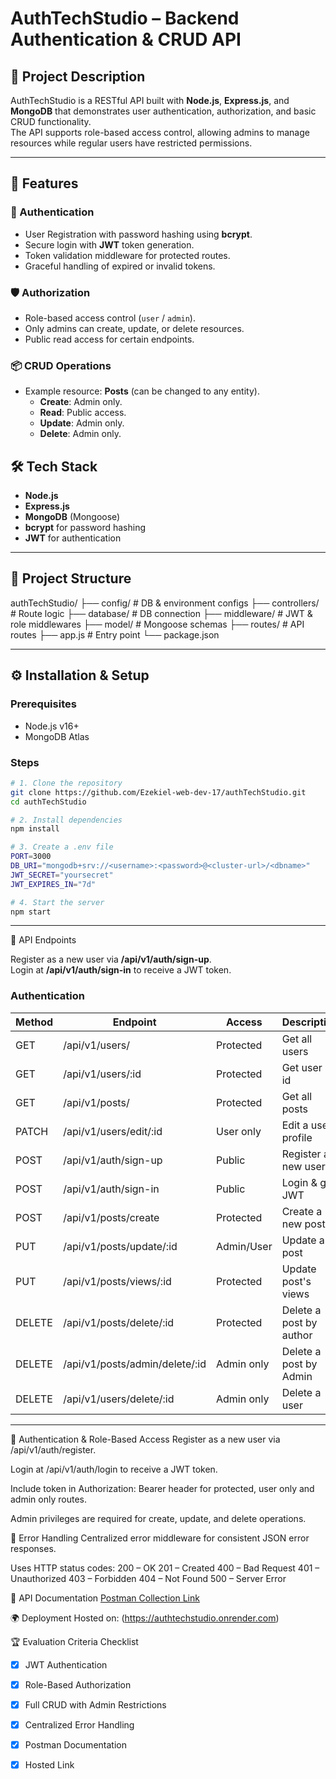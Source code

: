 # AuthTechStudio – Backend Authentication & CRUD API

## 📌 Project Description
AuthTechStudio is a RESTful API built with **Node.js**, **Express.js**, and **MongoDB** that demonstrates user authentication, authorization, and basic CRUD functionality.  
The API supports role-based access control, allowing admins to manage resources while regular users have restricted permissions.

---

## 🚀 Features

### 🔐 Authentication
- User Registration with password hashing using **bcrypt**.
- Secure login with **JWT** token generation.
- Token validation middleware for protected routes.
- Graceful handling of expired or invalid tokens.

### 🛡 Authorization
- Role-based access control (`user` / `admin`).
- Only admins can create, update, or delete resources.
- Public read access for certain endpoints.

### 📦 CRUD Operations
- Example resource: **Posts** (can be changed to any entity).
    - **Create**: Admin only.
    - **Read**: Public access.
    - **Update**: Admin only.
    - **Delete**: Admin only.

## 🛠 Tech Stack
- **Node.js**
- **Express.js**
- **MongoDB** (Mongoose)
- **bcrypt** for password hashing
- **JWT** for authentication

---

## 📂 Project Structure
authTechStudio/
├── config/         # DB & environment configs
├── controllers/    # Route logic
├── database/       # DB connection
├── middleware/     # JWT & role middlewares
├── model/          # Mongoose schemas
├── routes/         # API routes
├── app.js          # Entry point
└── package.json

---

## ⚙ Installation & Setup

### Prerequisites
- Node.js v16+
- MongoDB Atlas

### Steps
```bash
# 1. Clone the repository
git clone https://github.com/Ezekiel-web-dev-17/authTechStudio.git
cd authTechStudio

# 2. Install dependencies
npm install

# 3. Create a .env file
PORT=3000
DB_URI="mongodb+srv://<username>:<password>@<cluster-url>/<dbname>"
JWT_SECRET="yoursecret"
JWT_EXPIRES_IN="7d"

# 4. Start the server
npm start
```
---
📡 API Endpoints

Register as a new user via **/api/v1/auth/sign-up**.  
Login at **/api/v1/auth/sign-in** to receive a JWT token.

### Authentication
| Method | Endpoint                       | Access     | Description             |
|--------|--------------------------------|------------|-------------------------|
| GET    | /api/v1/users/                 | Protected  | Get all users           |
| GET    | /api/v1/users/:id              | Protected  | Get user by id          |
| GET    | /api/v1/posts/                 | Protected  | Get all posts           |
| PATCH  | /api/v1/users/edit/:id         | User only  | Edit a user profile     |
| POST   | /api/v1/auth/sign-up           | Public     | Register a new user     |
| POST   | /api/v1/auth/sign-in           | Public     | Login & get JWT         |
| POST   | /api/v1/posts/create           | Protected  | Create a new post       |
| PUT	 | /api/v1/posts/update/:id       | Admin/User | Update a post           |
| PUT	 | /api/v1/posts/views/:id        | Protected  | Update post's views     |
| DELETE | /api/v1/posts/delete/:id       | Protected  | Delete a post by author |
| DELETE | /api/v1/posts/admin/delete/:id | Admin only | Delete a post by Admin  |
| DELETE | /api/v1/users/delete/:id       | Admin only | Delete a user           |

---

🔑 Authentication & Role-Based Access
Register as a new user via /api/v1/auth/register.

Login at /api/v1/auth/login to receive a JWT token.

Include token in Authorization: Bearer <token> header for protected, user only and admin only routes.

Admin privileges are required for create, update, and delete operations.

🧪 Error Handling
Centralized error middleware for consistent JSON error responses.

Uses HTTP status codes:
200 – OK
201 – Created
400 – Bad Request
401 – Unauthorized
403 – Forbidden
404 – Not Found
500 – Server Error

📄 API Documentation
[Postman Collection Link](https://documenter.getpostman.com/view/41487666/2sB3BGHAD8)

🌍 Deployment
Hosted on: (https://authtechstudio.onrender.com)

🏆 Evaluation Criteria Checklist
- [x] JWT Authentication  
- [x] Role-Based Authorization  
- [x] Full CRUD with Admin Restrictions  
- [x] Centralized Error Handling  
- [x] Postman Documentation  
- [x] Hosted Link
 
